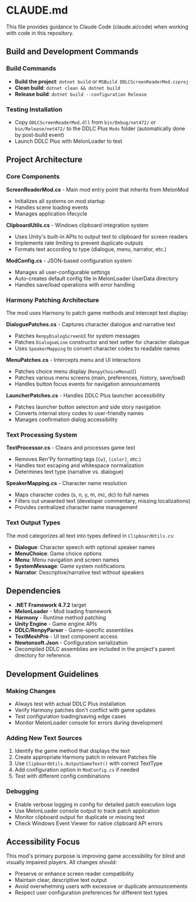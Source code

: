 # CLAUDE.md

This file provides guidance to Claude Code (claude.ai/code) when working with code in this repository.

## Build and Development Commands

### Build Commands

- **Build the project**: `dotnet build` or `MSBuild DDLCScreenReaderMod.csproj`
- **Clean build**: `dotnet clean && dotnet build`
- **Release build**: `dotnet build --configuration Release`

### Testing Installation

- Copy `DDLCScreenReaderMod.dll` from `bin/Debug/net472/` or `bin/Release/net472/` to the DDLC Plus `Mods` folder (automatically done by post-build event)
- Launch DDLC Plus with MelonLoader to test

## Project Architecture

### Core Components

**ScreenReaderMod.cs** - Main mod entry point that inherits from MelonMod

- Initializes all systems on mod startup
- Handles scene loading events
- Manages application lifecycle

**ClipboardUtils.cs** - Windows clipboard integration system

- Uses Unity's built-in APIs to output text to clipboard for screen readers
- Implements rate limiting to prevent duplicate outputs
- Formats text according to type (dialogue, menu, narrator, etc.)

**ModConfig.cs** - JSON-based configuration system

- Manages all user-configurable settings
- Auto-creates default config file in MelonLoader UserData directory
- Handles save/load operations with error handling

### Harmony Patching Architecture

The mod uses Harmony to patch game methods and intercept text display:

**DialoguePatches.cs** - Captures character dialogue and narrative text

- Patches `RenpyDialogScreenUI` for system messages
- Patches `DialogueLine` constructor and text setter for character dialogue
- Uses `SpeakerMapping` to convert character codes to readable names

**MenuPatches.cs** - Intercepts menu and UI interactions

- Patches choice menu display (`RenpyChoiceMenuUI`)
- Patches various menu screens (main, preferences, history, save/load)
- Handles button focus events for navigation announcements

**LauncherPatches.cs** - Handles DDLC Plus launcher accessibility

- Patches launcher button selection and side story navigation
- Converts internal story codes to user-friendly names
- Manages confirmation dialog accessibility

### Text Processing System

**TextProcessor.cs** - Cleans and processes game text

- Removes Ren'Py formatting tags (`{w}`, `[color]`, etc.)
- Handles text escaping and whitespace normalization
- Determines text type (narrative vs. dialogue)

**SpeakerMapping.cs** - Character name resolution

- Maps character codes (s, n, y, m, mc, dc) to full names
- Filters out unwanted text (developer commentary, missing localizations)
- Provides centralized character name management

### Text Output Types

The mod categorizes all text into types defined in `ClipboardUtils.cs`:

- **Dialogue**: Character speech with optional speaker names
- **MenuChoice**: Game choice options
- **Menu**: Menu navigation and screen names
- **SystemMessage**: Game system notifications
- **Narrator**: Descriptive/narrative text without speakers

## Dependencies

- **.NET Framework 4.7.2** target
- **MelonLoader** - Mod loading framework
- **Harmony** - Runtime method patching
- **Unity Engine** - Game engine APIs
- **DDLC/RenpyParser** - Game-specific assemblies
- **TextMeshPro** - UI text component access
- **Newtonsoft.Json** - Configuration serialization
- Decompiled DDLC assemblies are included in the project's parent directory for reference.

## Development Guidelines

### Making Changes

- Always test with actual DDLC Plus installation
- Verify Harmony patches don't conflict with game updates
- Test configuration loading/saving edge cases
- Monitor MelonLoader console for errors during development

### Adding New Text Sources

1. Identify the game method that displays the text
2. Create appropriate Harmony patch in relevant Patches file
3. Use `ClipboardUtils.OutputGameText()` with correct TextType
4. Add configuration option in `ModConfig.cs` if needed
5. Test with different config combinations

### Debugging

- Enable verbose logging in config for detailed patch execution logs
- Use MelonLoader console output to track patch application
- Monitor clipboard output for duplicate or missing text
- Check Windows Event Viewer for native clipboard API errors

## Accessibility Focus

This mod's primary purpose is improving game accessibility for blind and visually impaired players. All changes should:

- Preserve or enhance screen reader compatibility
- Maintain clear, descriptive text output
- Avoid overwhelming users with excessive or duplicate announcements
- Respect user configuration preferences for different text types
